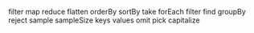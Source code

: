 filter
map
reduce
flatten
orderBy
sortBy
take
forEach
filter
find
groupBy
reject
sample
sampleSize
keys
values
omit
pick
capitalize
